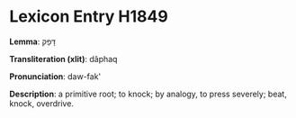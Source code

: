 # Lexicon Entry H1849

**Lemma**: דָּפַק

**Transliteration (xlit)**: dâphaq

**Pronunciation**: daw-fak'

**Description**:
a primitive root; to knock; by analogy, to press severely; beat, knock, overdrive.
